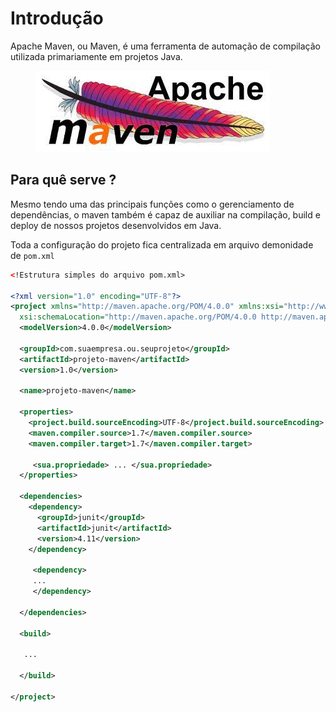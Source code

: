 # Introdução

Apache Maven, ou Maven, é uma ferramenta de automação de compilação utilizada primariamente em projetos Java.

<figure><img src="../.gitbook/assets/image (1).png" alt=""><figcaption></figcaption></figure>

## Para quê serve ?

Mesmo tendo uma das principais funções como o gerenciamento de dependências, o maven também é capaz de auxiliar na compilação, build e deploy de nossos projetos desenvolvidos em Java.

Toda a configuração do projeto fica centralizada em arquivo demonidade de `pom.xml`&#x20;



```xml
<!Estrutura simples do arquivo pom.xml>

<?xml version="1.0" encoding="UTF-8"?>
<project xmlns="http://maven.apache.org/POM/4.0.0" xmlns:xsi="http://www.w3.org/2001/XMLSchema-instance"
  xsi:schemaLocation="http://maven.apache.org/POM/4.0.0 http://maven.apache.org/xsd/maven-4.0.0.xsd">
  <modelVersion>4.0.0</modelVersion>

  <groupId>com.suaempresa.ou.seuprojeto</groupId>
  <artifactId>projeto-maven</artifactId>
  <version>1.0</version>

  <name>projeto-maven</name>
  
  <properties>
    <project.build.sourceEncoding>UTF-8</project.build.sourceEncoding>
    <maven.compiler.source>1.7</maven.compiler.source>
    <maven.compiler.target>1.7</maven.compiler.target>
	
     <sua.propriedade> ... </sua.propriedade> 
  </properties>

  <dependencies>
    <dependency>
      <groupId>junit</groupId>
      <artifactId>junit</artifactId>
      <version>4.11</version>
    </dependency>
	
     <dependency>
	 ...
     </dependency>
	
  </dependencies>

  <build>
  
   ...
  
  </build>
  
</project>
```
